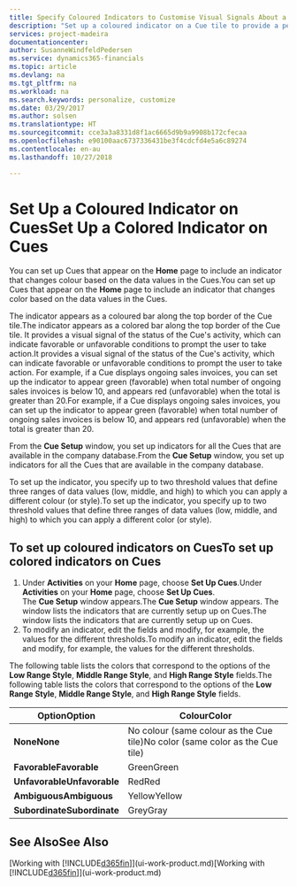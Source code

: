 ```yaml
---
title: Specify Coloured Indicators to Customise Visual Signals About a Cue's Activity | Microsoft Docs
description: "Set up a coloured indicator on a Cue tile to provide a personalised visual signal of the Cue’s activity."
services: project-madeira
documentationcenter: 
author: SusanneWindfeldPedersen
ms.service: dynamics365-financials
ms.topic: article
ms.devlang: na
ms.tgt_pltfrm: na
ms.workload: na
ms.search.keywords: personalize, customize
ms.date: 03/29/2017
ms.author: solsen
ms.translationtype: HT
ms.sourcegitcommit: cce3a3a8331d8f1ac6665d9b9a9908b172cfecaa
ms.openlocfilehash: e90100aac6737336431be3f4cdcfd4e5a6c89274
ms.contentlocale: en-au
ms.lasthandoff: 10/27/2018

---
```

# <a name="set-up-a-colored-indicator-on-cues"></a><span data-ttu-id="a9785-103">Set Up a Coloured Indicator on Cues</span><span class="sxs-lookup"><span data-stu-id="a9785-103">Set Up a Colored Indicator on Cues</span></span>
<span data-ttu-id="a9785-104">You can set up Cues that appear on the **Home** page to include an indicator that changes colour based on the data values in the Cues.</span><span class="sxs-lookup"><span data-stu-id="a9785-104">You can set up Cues that appear on the **Home** page to include an indicator that changes color based on the data values in the Cues.</span></span>

<span data-ttu-id="a9785-105">The indicator appears as a coloured bar along the top border of the Cue tile.</span><span class="sxs-lookup"><span data-stu-id="a9785-105">The indicator appears as a colored bar along the top border of the Cue tile.</span></span> <span data-ttu-id="a9785-106">It provides a visual signal of the status of the Cue's activity, which can indicate favorable or unfavorable conditions to prompt the user to take action.</span><span class="sxs-lookup"><span data-stu-id="a9785-106">It provides a visual signal of the status of the Cue's activity, which can indicate favorable or unfavorable conditions to prompt the user to take action.</span></span> <span data-ttu-id="a9785-107">For example, if a Cue displays ongoing sales invoices, you can set up the indicator to appear green (favorable) when total number of ongoing sales invoices is below 10, and appears red (unfavorable) when the total is greater than 20.</span><span class="sxs-lookup"><span data-stu-id="a9785-107">For example, if a Cue displays ongoing sales invoices, you can set up the indicator to appear green (favorable) when total number of ongoing sales invoices is below 10, and appears red (unfavorable) when the total is greater than 20.</span></span>

<span data-ttu-id="a9785-108">From the **Cue Setup** window, you set up indicators for all the Cues that are available in the company database.</span><span class="sxs-lookup"><span data-stu-id="a9785-108">From the **Cue Setup** window, you set up indicators for all the Cues that are available in the company database.</span></span>

<span data-ttu-id="a9785-109">To set up the indicator, you specify up to two threshold values that define three ranges of data values (low, middle, and high) to which you can apply a different colour (or style).</span><span class="sxs-lookup"><span data-stu-id="a9785-109">To set up the indicator, you specify up to two threshold values that define three ranges of data values (low, middle, and high) to which you can apply a different color (or style).</span></span>

## <a name="to-set-up-colored-indicators-on-cues"></a><span data-ttu-id="a9785-110">To set up coloured indicators on Cues</span><span class="sxs-lookup"><span data-stu-id="a9785-110">To set up colored indicators on Cues</span></span>
1. <span data-ttu-id="a9785-111">Under **Activities** on your **Home** page, choose **Set Up Cues**.</span><span class="sxs-lookup"><span data-stu-id="a9785-111">Under **Activities** on your **Home** page, choose **Set Up Cues**.</span></span>  
   <span data-ttu-id="a9785-112">The **Cue Setup** window appears.</span><span class="sxs-lookup"><span data-stu-id="a9785-112">The **Cue Setup** window appears.</span></span> <span data-ttu-id="a9785-113">The window lists the indicators that are currently setup up on Cues.</span><span class="sxs-lookup"><span data-stu-id="a9785-113">The window lists the indicators that are currently setup up on Cues.</span></span>
2. <span data-ttu-id="a9785-114">To modify an indicator, edit the fields and modify, for example, the values for the different thresholds.</span><span class="sxs-lookup"><span data-stu-id="a9785-114">To modify an indicator, edit the fields and modify, for example, the values for the different thresholds.</span></span>  

<span data-ttu-id="a9785-115">The following table lists the colors that correspond to the options of the **Low Range Style**, **Middle Range Style**, and **High Range Style** fields.</span><span class="sxs-lookup"><span data-stu-id="a9785-115">The following table lists the colors that correspond to the options of the **Low Range Style**, **Middle Range Style**, and **High Range Style** fields.</span></span>

| <span data-ttu-id="a9785-116">Option</span><span class="sxs-lookup"><span data-stu-id="a9785-116">Option</span></span> | <span data-ttu-id="a9785-117">Colour</span><span class="sxs-lookup"><span data-stu-id="a9785-117">Color</span></span> |
| --- | --- |
| <span data-ttu-id="a9785-118">**None**</span><span class="sxs-lookup"><span data-stu-id="a9785-118">**None**</span></span> |<span data-ttu-id="a9785-119">No colour (same colour as the Cue tile)</span><span class="sxs-lookup"><span data-stu-id="a9785-119">No color (same color as the Cue tile)</span></span>|
| <span data-ttu-id="a9785-120">**Favorable**</span><span class="sxs-lookup"><span data-stu-id="a9785-120">**Favorable**</span></span> |<span data-ttu-id="a9785-121">Green</span><span class="sxs-lookup"><span data-stu-id="a9785-121">Green</span></span> |
| <span data-ttu-id="a9785-122">**Unfavorable**</span><span class="sxs-lookup"><span data-stu-id="a9785-122">**Unfavorable**</span></span> |<span data-ttu-id="a9785-123">Red</span><span class="sxs-lookup"><span data-stu-id="a9785-123">Red</span></span> |
| <span data-ttu-id="a9785-124">**Ambiguous**</span><span class="sxs-lookup"><span data-stu-id="a9785-124">**Ambiguous**</span></span> |<span data-ttu-id="a9785-125">Yellow</span><span class="sxs-lookup"><span data-stu-id="a9785-125">Yellow</span></span> |
| <span data-ttu-id="a9785-126">**Subordinate**</span><span class="sxs-lookup"><span data-stu-id="a9785-126">**Subordinate**</span></span> |<span data-ttu-id="a9785-127">Grey</span><span class="sxs-lookup"><span data-stu-id="a9785-127">Gray</span></span> |

## <a name="see-also"></a><span data-ttu-id="a9785-128">See Also</span><span class="sxs-lookup"><span data-stu-id="a9785-128">See Also</span></span>
<span data-ttu-id="a9785-129">[Working with [!INCLUDE[d365fin](includes/d365fin_md.md)]](ui-work-product.md)</span><span class="sxs-lookup"><span data-stu-id="a9785-129">[Working with [!INCLUDE[d365fin](includes/d365fin_md.md)]](ui-work-product.md)</span></span>

